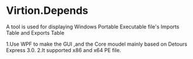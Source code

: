 # Virtion.Depends
A tool is used for displaying  Windows Portable Executable  file's  Imports Table and Exports Table

1.Use WPF to make the GUI ,and the Core moudel mainly based on Detours Express 3.0.
2.It supported	x86 and x64 PE file.
